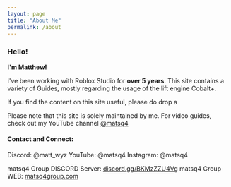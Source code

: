 ```yaml
---
layout: page
title: "About Me"
permalink: /about
---
```


### Hello!

**I'm Matthew!**

I've been working with Roblox Studio for **over 5 years**.
This site contains a variety of Guides, mostly regarding the usage of the lift engine Cobalt+.

If you find the content on this site useful, please do drop a

Please note that this site is solely maintained by me.
For video guides, check out my YouTube channel [@matsq4](https://www.youtube.com/@matsq4)

#### Contact and Connect:
Discord: @matt_wyz
YouTube: @matsq4
Instagram: @matsq4

matsq4 Group DISCORD Server: [discord.gg/BKMzZZU4Vg](https://discord.gg/BKMzZZU4Vg)
matsq4 Group WEB: [matsq4group.com](https://www.matsq4group.com)
